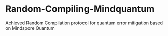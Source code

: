# Random-Compiling-Mindquantum
Achieved Random Compilation protocol for quantum error mitigation based on Mindspore Quantum
